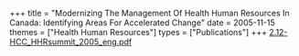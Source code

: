 +++
title = "Modernizing The Management Of Health Human Resources In Canada: Identifying Areas For Accelerated Change"
date = 2005-11-15
themes = ["Health Human Resources"]
types = ["Publications"]
+++
[2.12-HCC\_HHRsummit\_2005\_eng.pdf](/files/2.12-HCC_HHRsummit_2005_eng.pdf)
